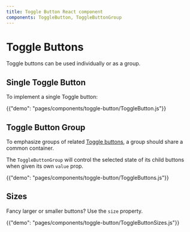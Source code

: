 ```yaml
---
title: Toggle Button React component
components: ToggleButton, ToggleButtonGroup
---
```


# Toggle Buttons

<p class="description">Toggle buttons can be used individually or as a group.</p>

## Single Toggle Button

To implement a single Toggle button:

{{"demo": "pages/components/toggle-button/ToggleButton.js"}}

## Toggle Button Group

To emphasize groups of related [Toggle buttons](https://material.io/design/components/buttons.html#toggle-button),
a group should share a common container.

The `ToggleButtonGroup` will control the selected state of its child buttons when
given its own `value` prop.

{{"demo": "pages/components/toggle-button/ToggleButtons.js"}}

## Sizes

Fancy larger or smaller buttons? Use the `size` property.

{{"demo": "pages/components/toggle-button/ToggleButtonSizes.js"}}
